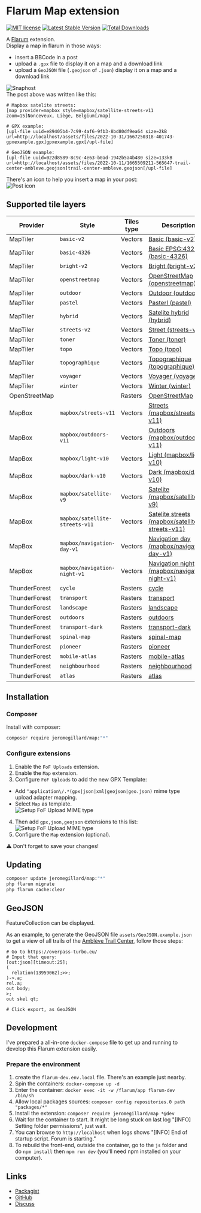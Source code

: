 # Flarum Map extension

[![MIT license](https://img.shields.io/badge/license-MIT-blue.svg)](https://github.com/FriendsOfFlarum/upload/blob/master/LICENSE.md) [![Latest Stable Version](https://img.shields.io/packagist/v/jeromegillard/map.svg)](https://packagist.org/packages/jeromegillard/map) [![Total Downloads](https://img.shields.io/packagist/dt/jeromegillard/map.svg)](https://packagist.org/packages/jeromegillard/map)

A [Flarum](http://flarum.org) extension.  
Display a map in flarum in those ways:
 - insert a BBCode in a post
 - upload a `.gpx` file to display it on a map and a download link
 - upload a `GeoJSON` file (`.geojson` of `.json`) display it on a map and a download link

 ![Snaphost](assets/readme-snapshot.png)  
The post above was written like this:  
```
# Mapbox satelite streets:
[map provider=mapbox style=mapbox/satellite-streets-v11 zoom=15]Nonceveux, Liège, Belgium[/map]

# GPX example:
[upl-file uuid=e89405b4-7c99-4af6-9fb3-8bd80df9ea64 size=2kB url=http://localhost/assets/files/2022-10-31/1667250318-401743-gpxexample.gpx]gpxexample.gpx[/upl-file]

# GeoJSON example:
[upl-file uuid=022d8589-8c9c-4e63-b0ad-1942b5a4b480 size=133kB url=http://localhost/assets/files/2022-10-11/1665509211-565647-trail-center-ambleve.geojson]trail-center-ambleve.geojson[/upl-file]
```
There's an icon to help you insert a map in your post:  
![Post icon](assets/readme-post-icon.png)

 ## Supported tile layers
 | Provider | Style | Tiles type | Description |
 | -------- | ----- | ---------- | ----------- |
 |  MapTiler | `basic-v2` | Vectors | [Basic (basic-v2)](https://cloud.maptiler.com/maps/basic-v2/) |
 |  MapTiler | `basic-4326` | Vectors | [Basic EPSG:4326 (basic-4326)](https://cloud.maptiler.com/maps/basic-4326/) |
 |  MapTiler | `bright-v2` | Vectors | [Bright (bright-v2)](https://cloud.maptiler.com/maps/bright-v2/) |
 |  MapTiler | `openstreetmap` | Vectors | [OpenStreetMap (openstreetmap)](https://cloud.maptiler.com/maps/openstreetmap/) |
 |  MapTiler | `outdoor` | Vectors | [Outdoor (outdoor)](https://cloud.maptiler.com/maps/outdoor/) |
 |  MapTiler | `pastel` | Vectors | [Pasterl (pastel)](https://cloud.maptiler.com/maps/pastel/) |
 |  MapTiler | `hybrid` | Vectors | [Satelite hybrid (hybrid)](https://cloud.maptiler.com/maps/hybrid/) |
 |  MapTiler | `streets-v2` | Vectors | [Street (streets-v2)](https://cloud.maptiler.com/maps/streets-v2/) |
 |  MapTiler | `toner` | Vectors | [Toner (toner)](https://cloud.maptiler.com/maps/toner/) |
 |  MapTiler | `topo` | Vectors | [Topo (topo)](https://cloud.maptiler.com/maps/topo/) |
 |  MapTiler | `topographique` | Vectors | [Topographique (topographique)](https://cloud.maptiler.com/maps/topographique/) |
 |  MapTiler | `voyager` | Vectors | [Voyager (voyager)](https://cloud.maptiler.com/maps/voyager/) |
 |  MapTiler | `winter` | Vectors | [Winter (winter)](https://cloud.maptiler.com/maps/winter/) |
 |  OpenStreetMap | | Rasters | [OpenStreetMap](https://www.openstreetmap.org) | 
 |  MapBox | `mapbox/streets-v11` | Vectors | [Streets (mapbox/streets-v11)](https://www.mapbox.com/maps/streets) |
 |  MapBox | `mapbox/outdoors-v11` | Vectors | [Outdoors (mapbox/outdoors-v11)](https://www.mapbox.com/maps/outdoors) |
 |  MapBox | `mapbox/light-v10` | Vectors | [Light (mapbox/light-v10)](https://www.mapbox.com/maps/light) |
 |  MapBox | `mapbox/dark-v10` | Vectors | [Dark (mapbox/dark-v10)](https://www.mapbox.com/maps/dark) |
 |  MapBox | `mapbox/satellite-v9` | Vectors | [Satelite (mapbox/satellite-v9)](https://www.mapbox.com/maps/satellite) |
 |  MapBox | `mapbox/satellite-streets-v11` | Vectors | [Satelite streets (mapbox/satellite-streets-v11)](https://docs.mapbox.com/help/getting-started/satellite-imagery/) |
 |  MapBox | `mapbox/navigation-day-v1` | Vectors | [Navigation day (mapbox/navigation-day-v1)](https://api.mapbox.com/styles/v1/mapbox/navigation-day-v1.html?access_token=pk.eyJ1IjoiZXhhbXBsZXMiLCJhIjoiY2p0MG01MXRqMW45cjQzb2R6b2ptc3J4MSJ9.zA2W0IkI0c6KaAhJfk9bWg#13/40.41695/-3.70192) |
 |  MapBox | `mapbox/navigation-night-v1` | Vectors | [Navigation night (mapbox/navigation-night-v1)](https://api.mapbox.com/styles/v1/mapbox/navigation-night-v1.html?access_token=pk.eyJ1IjoiZXhhbXBsZXMiLCJhIjoiY2p0MG01MXRqMW45cjQzb2R6b2ptc3J4MSJ9.zA2W0IkI0c6KaAhJfk9bWg#13/40.41695/-3.70192) |
 |  ThunderForest | `cycle` | Rasters | [cycle](https://www.thunderforest.com/maps/opencyclemap/) |
 |  ThunderForest | `transport` | Rasters | [transport](https://www.thunderforest.com/maps/transport/) |
 |  ThunderForest | `landscape` | Rasters | [landscape](https://www.thunderforest.com/maps/landscape/) |
 |  ThunderForest | `outdoors` | Rasters | [outdoors](https://www.thunderforest.com/maps/outdoors/) |
 |  ThunderForest | `transport-dark` | Rasters | [transport-dark](https://www.thunderforest.com/maps/transport-dark/) |
 |  ThunderForest | `spinal-map` | Rasters | [spinal-map](https://www.thunderforest.com/maps/spinal-map/) |
 |  ThunderForest | `pioneer` | Rasters | [pioneer](https://www.thunderforest.com/maps/pioneer/) |
 |  ThunderForest | `mobile-atlas` | Rasters | [mobile-atlas](https://www.thunderforest.com/maps/mobile-atlas/) |
 |  ThunderForest | `neighbourhood` | Rasters | [neighbourhood](https://www.thunderforest.com/maps/neighbourhood/) |
 |  ThunderForest | `atlas` | Rasters | [atlas](https://www.thunderforest.com/maps/atlas/) |

## Installation

### Composer
Install with composer:

```sh
composer require jeromegillard/map:"*"
```

### Configure extensions
1. Enable the `FoF Uploads` extension.
2. Enable the `Map` extension.
3. Configure `FoF Uploads` to add the new GPX Template: 
  - Add `^application\/.*(gpx|json|xml|geojson|geo.json)` mime type upload adapter mapping.
  - Select `Map` as template.  
![Setup FoF Upload MIME type](assets/readme-fof-upload-mime.png)  
4. Then add `gpx,json,geojson` extensions to this list:  
![Setup FoF Upload MIME type](assets/readme-fof-upload-extensions.png)  
5. Configure the `Map` extension (optional).


:warning: Don't forget to save your changes!

## Updating

```sh
composer update jeromegillard/map:"*"
php flarum migrate
php flarum cache:clear
```

## GeoJSON

FeatureCollection can be displayed.

As an example, to generate the GeoJSON file `assets/GeoJSON.example.json` to get a view of all trails of the [Amblève Trail Center](https://endurovtt.be), follow those steps:
```
# Go to https://overpass-turbo.eu/
# Input that query:
[out:json][timeout:25];
(
  relation(13959062);>>;
)->.a;
rel.a;
out body;
>;
out skel qt;

# Click export, as GeoJSON
```

## Development

I've prepared a all-in-one `docker-compose` file to get up and running to develop this Flarum extension easily.

### Prepare the environment
1. create the `flarum-dev.env.local` file. There's an example just nearby.
1. Spin the containers: `docker-compose up -d`
1. Enter the container: `docker exec -it -w /flarum/app flarum-dev /bin/sh`
1. Allow local packages sources: `composer config repositories.0 path "packages/*"`
1. Install the extension: `composer require jeromegillard/map *@dev`
1. Wait for the container to start. It might be long stuck on last log "[INFO] Setting folder permissions", just wait.
1. You can browse to `http://localhost` when logs shows "[INFO] End of startup script. Forum is starting."
1. To rebuild the front-end, outside the container, go to the `js` folder and do `npm install` then `npm run dev` (you'll need npm installed on your computer). 

## Links

- [Packagist](https://packagist.org/packages/jeromegillard/map)
- [GitHub](https://github.com/JeromeGillard/flarum-map)
- [Discuss](https://discuss.flarum.org/d/31732-map-extension-display-a-map-a-gpx-or-a-geojson-file-in-a-post)
